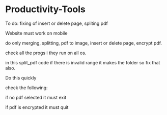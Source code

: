 # Productivity-Tools

To do: fixing of insert or delete page, spliting pdf

Website must work on mobile

do only merging, splitting, pdf to image, insert or delete page, encrypt pdf.

check all the progs i they run on all os.

in this split_pdf code if there is invalid range it makes the folder so fix that also.

Do this quickly

check the following:

if no pdf selected it must exit

if pdf is encrypted it must quit
